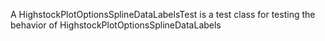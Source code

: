 A HighstockPlotOptionsSplineDataLabelsTest is a test class for testing the behavior of HighstockPlotOptionsSplineDataLabels